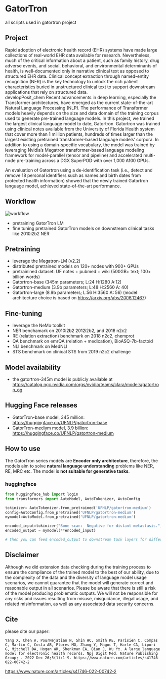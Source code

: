 # GatorTron
all scripts used in gatortron project

## Project
Rapid adoption of electronic health record (EHR) systems have made large collections of real-world EHR data available for research. Nevertheless, much of the critical information about a patient, such as family history, drug adverse events, and social, behavioral, and environmental determinants of health, is well-documented only in narrative clinical text as opposed to structured EHR data. Clinical concept extraction through named-entity recognition (NER) is the key technology to unlock the rich patient characteristics buried in unstructured clinical text to support downstream applications that rely on structured data.  
 developPosit_chem
Recent advancements in deep learning, especially the Transformer architectures, have emerged as the current state-of-the-art Natural Language Processing (NLP). The performance of Transformer models heavily depends on the size and data domain of the training corpus used to generate pre-trained language models. In this project, we trained the largest clinical language model to date, Gatortron. Gatortron was trained using clinical notes available from the University of Florida Health system that cover more than 1 million patients, hundreds of times larger than the largest existing pretrained transformer-based language models’ corpora. In addition to using a domain-specific vocabulary, the model was trained by leveraging Nvidia’s Megatron transformer-based language modeling framework for model-parallel (tensor and pipeline) and accelerated multi-node pre-training across a DGX SuperPOD with over 1,000 A100 GPUs.
 
An evaluation of Gatortron using a de-identification task (i.e., detect and remove 18 personal identifiers such as names and birth dates from protected health information) showed that the newly trained Gatortron language model, achieved state-of-the-art performance.


## Workflow
![workflow](resources/gatorTron_workflow.png)

- pretraining GatorTron LM 
- fine tuning pretrained GatorTron models on downstream clinical tasks like 2010i2b2 NER


## Pretraining
- leverage the Megatron-LM (v2.2)
- distributed pretrained models on 120+ nodes with 900+ GPUs
- pretrainined dataset: UF notes + pubmed + wiki (500GB+ text; 100+ billion words)
- Gatortron-base (345m parameters; L:24 H:1280 A:12)
- Gatortron-medium (3.9b parameters; L:48 H:2560 A: 40)
- Gatortron-large (8.9b parameters; L:56 H:3560 A: 56) (model architecture choice is based on https://arxiv.org/abs/2006.12467)


## Fine-tuning
- leverage the NeMo toolkit
- NER benchamark on 2010i2b2 2012i2b2, and 2018 n2c2
- RE (relation extraction) benchmark on 2018 n2c2, chemprot
- QA benchmark on emrQA (relation + medication), BioASQ-7b-factoid
- NLI benchmark on MedNLI
- STS benchmark on clinical STS from 2019 n2c2 challenge


## Model availability
- the gatortron-345m model is publicly available at https://catalog.ngc.nvidia.com/orgs/nvidia/teams/clara/models/gatortron_og

## Hugging Face releases
- GatorTron-base model, 345 million: https://huggingface.co/UFNLP/gatortron-base
- GatorTron-mediym model, 3.9 billion: https://huggingface.co/UFNLP/gatortron-medium

## How to use
The GatorTron series models are **Encoder only architecture**, therefore, the models aim to solve **natural language understanding** problems like NER, RE, MRC etc. The model is **not suitable for generative tasks**.

### huggingface
```python
from huggingface_hub import login
from transformers import AutoModel, AutoTokenizer, AutoConfig

tokinizer= AutoTokenizer.from_pretrained('UFNLP/gatortron-medium')
config=AutoConfig.from_pretrained('UFNLP/gatortron-medium')
mymodel=AutoModel.from_pretrained('UFNLP/gatortron-medium')

encoded_input=tokinizer("Bone scan:  Negative for distant metastasis.", return_tensors="pt")
encoded_output = mymodel(**encoded_input)

# then you can feed encoded_output to downstream task layers for different usecases e.g., NER, RE, MRC etc.
```


## Disclaimer
Although we did extension data checking during the training process to ensure the compliance of the trained model to the best of our ability, due to the complexity of the data and the diversity of language model usage scenarios, we cannot guarantee that the model will generate correct and reasonable output in all scenarios. Please be aware that there is still a risk of the model producing problematic outputs. We will not be responsible for any risks and issues resulting from misuse, misguidance, illegal usage, and related misinformation, as well as any associated data security concerns.


## Cite
please cite our paper:
```
Yang X, Chen A, PourNejatian N, Shin HC, Smith KE, Parisien C, Compas C, Martin C, Costa AB, Flores MG, Zhang Y, Magoc T, Harle CA, Lipori G, Mitchell DA, Hogan WR, Shenkman EA, Bian J, Wu Y†. A large language model for electronic health records. Npj Digit Med. Nature Publishing Group; . 2022 Dec 26;5(1):1–9. https://www.nature.com/articles/s41746-022-00742-2
```
https://www.nature.com/articles/s41746-022-00742-2
